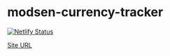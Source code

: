 # modsen-currency-tracker

[![Netlify Status](https://api.netlify.com/api/v1/badges/066d1102-283d-4bc2-a21f-bbdfada944f7/deploy-status)](https://app.netlify.com/sites/modsen-currencytracker/deploys)

[Site URL](https://modsen-currencytracker.netlify.app/)

